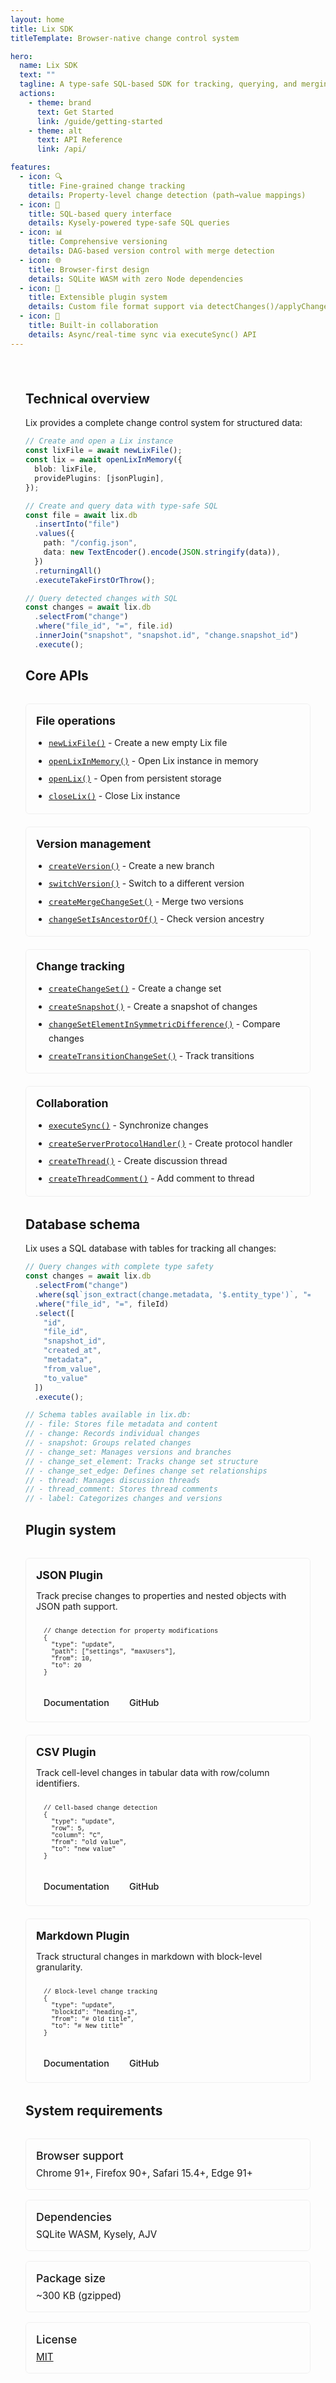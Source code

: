 ```yaml
---
layout: home
title: Lix SDK
titleTemplate: Browser-native change control system

hero:
  name: Lix SDK
  text: ""
  tagline: A type-safe SQL-based SDK for tracking, querying, and merging fine-grained changes in structured data
  actions:
    - theme: brand
      text: Get Started
      link: /guide/getting-started
    - theme: alt
      text: API Reference
      link: /api/

features:
  - icon: 🔍
    title: Fine-grained change tracking
    details: Property-level change detection (path→value mappings)
  - icon: 🔄
    title: SQL-based query interface
    details: Kysely-powered type-safe SQL queries
  - icon: 📊
    title: Comprehensive versioning
    details: DAG-based version control with merge detection
  - icon: 🌐
    title: Browser-first design
    details: SQLite WASM with zero Node dependencies
  - icon: 🔌
    title: Extensible plugin system
    details: Custom file format support via detectChanges()/applyChanges()
  - icon: 🤝
    title: Built-in collaboration
    details: Async/real-time sync via executeSync() API
---
```


<div class="vp-doc" style="max-width: 1080px; margin: 0 auto; padding: 24px;">

## Technical overview

Lix provides a complete change control system for structured data:

```typescript
// Create and open a Lix instance
const lixFile = await newLixFile();
const lix = await openLixInMemory({
  blob: lixFile,
  providePlugins: [jsonPlugin],
});

// Create and query data with type-safe SQL
const file = await lix.db
  .insertInto("file")
  .values({
    path: "/config.json",
    data: new TextEncoder().encode(JSON.stringify(data)),
  })
  .returningAll()
  .executeTakeFirstOrThrow();

// Query detected changes with SQL
const changes = await lix.db
  .selectFrom("change")
  .where("file_id", "=", file.id)
  .innerJoin("snapshot", "snapshot.id", "change.snapshot_id")
  .execute();
```

## Core APIs

<div class="grid">
  <div class="api-card">
    <h3>File operations</h3>
    <ul>
      <li><a href="https://github.com/opral/monorepo/blob/main/packages/lix-sdk/src/lix/new-lix.ts" target="_blank"><code>newLixFile()</code></a> - Create a new empty Lix file</li>
      <li><a href="https://github.com/opral/monorepo/blob/main/packages/lix-sdk/src/lix/open-lix-in-memory.ts" target="_blank"><code>openLixInMemory()</code></a> - Open Lix instance in memory</li>
      <li><a href="https://github.com/opral/monorepo/blob/main/packages/lix-sdk/src/lix/open-lix.ts" target="_blank"><code>openLix()</code></a> - Open from persistent storage</li>
      <li><a href="https://github.com/opral/monorepo/blob/main/packages/lix-sdk/src/lix/close-lix.ts" target="_blank"><code>closeLix()</code></a> - Close Lix instance</li>
    </ul>
  </div>

  <div class="api-card">
    <h3>Version management</h3>
    <ul>
      <li><a href="https://github.com/opral/monorepo/blob/main/packages/lix-sdk/src/version/create-version.ts" target="_blank"><code>createVersion()</code></a> - Create a new branch</li>
      <li><a href="https://github.com/opral/monorepo/blob/main/packages/lix-sdk/src/version/switch-version.ts" target="_blank"><code>switchVersion()</code></a> - Switch to a different version</li>
      <li><a href="https://github.com/opral/monorepo/blob/main/packages/lix-sdk/src/change-set/create-merge-change-set.ts" target="_blank"><code>createMergeChangeSet()</code></a> - Merge two versions</li>
      <li><a href="https://github.com/opral/monorepo/blob/main/packages/lix-sdk/src/query-filter/change-set-is-ancestor-of.ts" target="_blank"><code>changeSetIsAncestorOf()</code></a> - Check version ancestry</li>
    </ul>
  </div>

  <div class="api-card">
    <h3>Change tracking</h3>
    <ul>
      <li><a href="https://github.com/opral/monorepo/blob/main/packages/lix-sdk/src/change-set/create-change-set.ts" target="_blank"><code>createChangeSet()</code></a> - Create a change set</li>
      <li><a href="https://github.com/opral/monorepo/blob/main/packages/lix-sdk/src/snapshot/create-snapshot.ts" target="_blank"><code>createSnapshot()</code></a> - Create a snapshot of changes</li>
      <li><a href="https://github.com/opral/monorepo/blob/main/packages/lix-sdk/src/query-filter/change-set-element-in-symmetric-difference.ts" target="_blank"><code>changeSetElementInSymmetricDifference()</code></a> - Compare changes</li>
      <li><a href="https://github.com/opral/monorepo/blob/main/packages/lix-sdk/src/change-set/create-transition-change-set.ts" target="_blank"><code>createTransitionChangeSet()</code></a> - Track transitions</li>
    </ul>
  </div>

  <div class="api-card">
    <h3>Collaboration</h3>
    <ul>
      <li><a href="https://github.com/opral/monorepo/blob/main/packages/lix-sdk/src/database/execute-sync.ts" target="_blank"><code>executeSync()</code></a> - Synchronize changes</li>
      <li><a href="https://github.com/opral/monorepo/blob/main/packages/lix-sdk/src/server-protocol-handler/create-server-protocol-handler.ts" target="_blank"><code>createServerProtocolHandler()</code></a> - Create protocol handler</li>
      <li><a href="https://github.com/opral/monorepo/blob/main/packages/lix-sdk/src/thread/create-thread.ts" target="_blank"><code>createThread()</code></a> - Create discussion thread</li>
      <li><a href="https://github.com/opral/monorepo/blob/main/packages/lix-sdk/src/thread/create-thread-comment.ts" target="_blank"><code>createThreadComment()</code></a> - Add comment to thread</li>
    </ul>
  </div>
</div>

## Database schema

Lix uses a SQL database with tables for tracking all changes:

```typescript
// Query changes with complete type safety
const changes = await lix.db
  .selectFrom("change")
  .where(sql`json_extract(change.metadata, '$.entity_type')`, "=", "cell")
  .where("file_id", "=", fileId)
  .select([
    "id",
    "file_id",
    "snapshot_id",
    "created_at",
    "metadata",
    "from_value",
    "to_value"
  ])
  .execute();

// Schema tables available in lix.db:
// - file: Stores file metadata and content
// - change: Records individual changes
// - snapshot: Groups related changes
// - change_set: Manages versions and branches
// - change_set_element: Tracks change set structure
// - change_set_edge: Defines change set relationships
// - thread: Manages discussion threads
// - thread_comment: Stores thread comments
// - label: Categorizes changes and versions
```

## Plugin system

<div class="grid">
  <div class="feature-card">
    <h3>JSON Plugin</h3>
    <p>Track precise changes to properties and nested objects with JSON path support.</p>
    <pre><code>// Change detection for property modifications
{
  "type": "update",
  "path": ["settings", "maxUsers"],
  "from": 10,
  "to": 20
}</code></pre>
    <div class="button-group">
      <a href="/plugins/json" class="custom-button">Documentation</a>
      <a href="https://github.com/opral/monorepo/tree/main/packages/lix-plugin-json" target="_blank" class="custom-button">GitHub</a>
    </div>
  </div>

  <div class="feature-card">
    <h3>CSV Plugin</h3>
    <p>Track cell-level changes in tabular data with row/column identifiers.</p>
    <pre><code>// Cell-based change detection
{
  "type": "update",
  "row": 5,
  "column": "C",
  "from": "old value",
  "to": "new value"
}</code></pre>
    <div class="button-group">
      <a href="/plugins/csv" class="custom-button">Documentation</a>
      <a href="https://github.com/opral/monorepo/tree/main/packages/lix-plugin-csv" target="_blank" class="custom-button">GitHub</a>
    </div>
  </div>

  <div class="feature-card">
    <h3>Markdown Plugin</h3>
    <p>Track structural changes in markdown with block-level granularity.</p>
    <pre><code>// Block-level change tracking
{
  "type": "update",
  "blockId": "heading-1",
  "from": "# Old title",
  "to": "# New title"
}</code></pre>
    <div class="button-group">
      <a href="/plugins/markdown" class="custom-button">Documentation</a>
      <a href="https://github.com/opral/monorepo/tree/main/packages/lix-plugin-md" target="_blank" class="custom-button">GitHub</a>
    </div>
  </div>
</div>

## System requirements

<div class="specs">
  <div class="spec">
    <span class="spec-name">Browser support</span>
    <span class="spec-value">Chrome 91+, Firefox 90+, Safari 15.4+, Edge 91+</span>
  </div>
  <div class="spec">
    <span class="spec-name">Dependencies</span>
    <span class="spec-value">SQLite WASM, Kysely, AJV</span>
  </div>
  <div class="spec">
    <span class="spec-name">Package size</span>
    <span class="spec-value">~300 KB (gzipped)</span>
  </div>
  <div class="spec">
    <span class="spec-name">License</span>
    <span class="spec-value"><a href="https://github.com/opral/monorepo/blob/main/packages/lix-sdk/LICENSE" target="_blank">MIT</a></span>
  </div>
</div>

</div>

<style>
.grid {
  display: grid;
  grid-template-columns: repeat(auto-fit, minmax(300px, 1fr));
  gap: 20px;
  margin: 32px 0;
}

/* Heading styling for all cards */
.api-card h3, .feature-card h3, .spec-name {
  margin-top: 0;
  margin-bottom: 12px;
  font-size: 1.1rem;
  color: var(--vp-c-text-1);
}

.api-card ul {
  padding-left: 20px;
  margin-bottom: 0;
  line-height: 1.6;
}

.api-card li {
  margin-bottom: 6px;
}

.api-card li:last-child {
  margin-bottom: 0;
}

.api-card li code {
  font-size: 0.9em;
  color: var(--vp-c-brand);
}

.feature-card pre {
  background-color: var(--vp-c-bg-alt);
  border-radius: 6px;
  padding: 12px;
  font-size: 0.85em;
  margin: 10px 0;
  overflow-x: auto;
}

.feature-card code {
  font-family: 'JetBrains Mono', Menlo, Monaco, Consolas, 'Courier New', monospace;
}

.custom-button {
  display: inline-block;
  margin-top: 16px;
  padding: 6px 12px;
  background-color: transparent;
  color: var(--vp-c-brand);
  border-radius: 4px;
  font-weight: 500;
  font-size: 0.9rem;
  transition: all 0.2s ease;
  text-decoration: none;
  border: 1px solid var(--vp-c-brand);
}

.custom-button:hover {
  background-color: rgba(8, 181, 214, 0.05);
}

.custom-button:active {
  background-color: rgba(8, 181, 214, 0.1);
}

.button-group {
  display: flex;
  gap: 8px;
  margin-top: 16px;
}

.button-group .custom-button {
  margin-top: 0;
}

.specs {
  display: grid;
  grid-template-columns: repeat(auto-fit, minmax(300px, 1fr));
  gap: 16px;
  margin: 32px 0;
}

/* Use the same styling for all card types */
.api-card, .feature-card, .spec {
  padding: 16px;
  background-color: var(--vp-c-bg-soft);
  border-radius: 6px;
  border: 1px solid rgba(0, 0, 0, 0.05);
  transition: border-color 0.2s ease;
}

.spec {
  display: flex;
  flex-direction: column;
}

.api-card:hover, .feature-card:hover, .spec:hover {
  border-color: var(--vp-c-brand-lighter);
}

.spec-name {
  font-weight: 500;
  margin-bottom: 8px;
}

.spec-value {
  font-size: 0.95rem;
  color: var(--vp-c-text-2);
}

@media (max-width: 640px) {
  .specs {
    gap: 16px;
  }
}
</style>